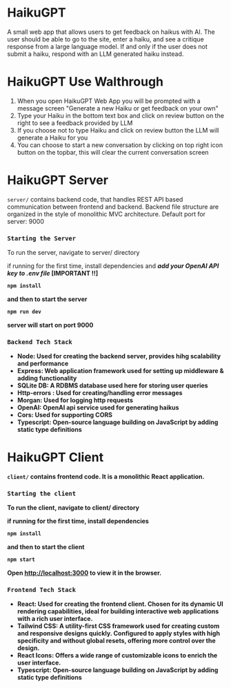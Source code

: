 # HaikuGPT

A small web app that allows users to get feedback on haikus with AI. The user should be able to go to the site, enter a haiku, and see a critique response from a large language model. If and only if the user does not submit a haiku, respond with an LLM generated haiku instead.

# HaikuGPT Use Walthrough

1. When you open HaikuGPT Web App you will be prompted with a message screen "Generate a new Haiku or get feedback on your own"
2. Type your Haiku in the bottom text box and click on review button on the right to see a feedback provided by LLM
3. If you choose not to type Haiku and click on review button the LLM will generate a Haiku for you
4. You can choose to start a new conversation by clicking on top right icon button on the topbar, this will clear the current conversation screen


# HaikuGPT Server

`server/` contains backend code, that handles REST API based communication between frontend and backend. Backend file structure are organized in the style of monolithic MVC architecture. Default port for server: 9000

### `Starting the Server`

To run the server, navigate to server/ directory

if running for the first time, install dependencies and <b>*add your OpenAI API key to .env file*<b> [IMPORTANT !!]

```bash
npm install
```

and then to start the server

```bash
npm run dev
```

server will start on port 9000

### `Backend Tech Stack`

- Node: Used for creating the backend server, provides hihg scalability and performance
- Express: Web application framework used for setting up middleware & adding functionality
- SQLite DB: A RDBMS database used here for storing user queries
- Http-errors : Used for creating/handling error messages
- Morgan: Used for logging http requests
- OpenAI: OpenAI api service used for generating haikus
- Cors: Used for supporting CORS
- Typescript: Open-source language building on JavaScript by adding static type definitions

# HaikuGPT Client

`client/` contains frontend code. It is a monolithic React application.

### `Starting the client`

To run the client, navigate to client/ directory

if running for the first time, install dependencies

```bash
npm install
```

and then to start the client

```bash
npm start
```

Open [http://localhost:3000](http://localhost:3000) to view it in the browser.

### `Frontend Tech Stack`

- React: Used for creating the frontend client. Chosen for its dynamic UI rendering capabilities, ideal for building interactive web applications with a rich user interface.
- Tailwind CSS: A utility-first CSS framework used for creating custom and responsive designs quickly. Configured to apply styles with high specificity and without global resets, offering more control over the design.
- React Icons: Offers a wide range of customizable icons to enrich the user interface.
- Typescript: Open-source language building on JavaScript by adding static type definitions
